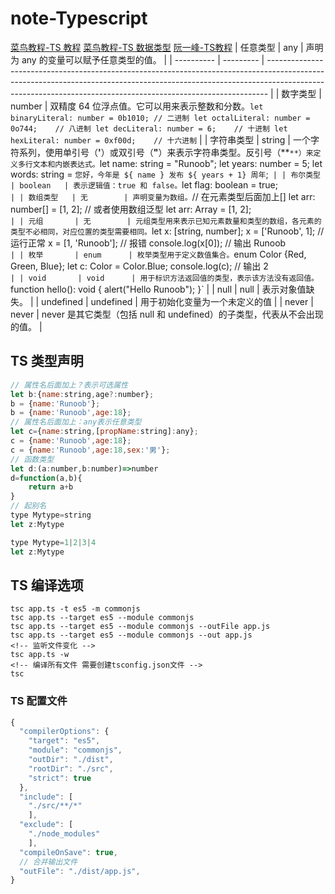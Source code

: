 # note-Typescript

[菜鸟教程-TS 教程](https://www.runoob.com/typescript/ts-tutorial.html)
[菜鸟教程-TS 数据类型](https://www.runoob.com/typescript/ts-type.html)
[阮一峰-TS教程](https://wangdoc.com/typescript/)
| 任意类型   | any       | 声明为 any 的变量可以赋予任意类型的值。                                                                                                                                                                                                    |
| ---------- | --------- | ------------------------------------------------------------------------------------------------------------------------------------------------------------------------------------------------------------------------------------------ |
| 数字类型   | number    | 双精度 64 位浮点值。它可以用来表示整数和分数。`let binaryLiteral: number = 0b1010; // 二进制 let octalLiteral: number = 0o744;    // 八进制 let decLiteral: number = 6;    // 十进制 let hexLiteral: number = 0xf00d;    // 十六进制`      |
| 字符串类型 | string    | 一个字符系列，使用单引号（**'**）或双引号（**"**）来表示字符串类型。反引号（**`**）来定义多行文本和内嵌表达式。`let name: string = "Runoob"; let years: number = 5; let words: string = `您好，今年是 ${ name } 发布 ${ years + 1} 周年`;` |
| 布尔类型   | boolean   | 表示逻辑值：true 和 false。`let flag: boolean = true;`                                                                                                                                                                                     |
| 数组类型   | 无        | 声明变量为数组。`// 在元素类型后面加上[] let arr: number[] = [1, 2]; // 或者使用数组泛型 let arr: Array<number> = [1, 2];`                                                                                                                 |
| 元组       | 无        | 元组类型用来表示已知元素数量和类型的数组，各元素的类型不必相同，对应位置的类型需要相同。`let x: [string, number]; x = ['Runoob', 1];    // 运行正常 x = [1, 'Runoob'];    // 报错 console.log(x[0]);    // 输出 Runoob`                    |
| 枚举       | enum      | 枚举类型用于定义数值集合。`enum Color {Red, Green, Blue}; let c: Color = Color.Blue; console.log(c);    // 输出 2`                                                                                                                         |
| void       | void      | 用于标识方法返回值的类型，表示该方法没有返回值。`function hello(): void {    alert("Hello Runoob"); }`                                                                                                                                     |
| null       | null      | 表示对象值缺失。                                                                                                                                                                                                                           |
| undefined  | undefined | 用于初始化变量为一个未定义的值                                                                                                                                                                                                             |
| never      | never     | never 是其它类型（包括 null 和 undefined）的子类型，代表从不会出现的值。                                                                                                                                                                   |

## TS 类型声明

```js
// 属性名后面加上？表示可选属性
let b:{name:string,age?:number};
b = {name:'Runoob'};
b = {name:'Runoob',age:18};
// 属性名后面加上：any表示任意类型
let c={name:string,[propName:string]:any};
c = {name:'Runoob',age:18};
c = {name:'Runoob',age:18,sex:'男'};
// 函数类型
let d:(a:number,b:number)=>number
d=function(a,b){
    return a+b
}
// 起别名
type Mytype=string
let z:Mytype

type Mytype=1|2|3|4
let z:Mytype
```

## TS 编译选项

```
tsc app.ts -t es5 -m commonjs
tsc app.ts --target es5 --module commonjs
tsc app.ts --target es5 --module commonjs --outFile app.js
tsc app.ts --target es5 --module commonjs --out app.js
<!-- 监听文件变化 -->
tsc app.ts -w
<!-- 编译所有文件 需要创建tsconfig.json文件 -->
tsc
```

### TS 配置文件

```js
{
  "compilerOptions": {
    "target": "es5",
    "module": "commonjs",
    "outDir": "./dist",
    "rootDir": "./src",
    "strict": true
  },
  "include": [
    "./src/**/*"
    ],
  "exclude": [
    "./node_modules"
    ],
  "compileOnSave": true,
  // 合并输出文件
  "outFile": "./dist/app.js",
}
```
